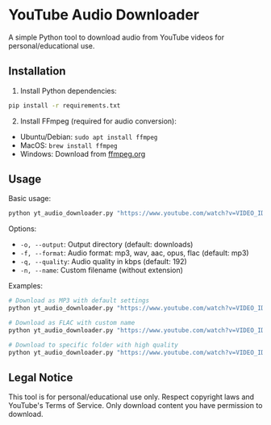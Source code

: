 # YouTube Audio Downloader

A simple Python tool to download audio from YouTube videos for personal/educational use.

## Installation

1. Install Python dependencies:
```bash
pip install -r requirements.txt
```

2. Install FFmpeg (required for audio conversion):
- Ubuntu/Debian: `sudo apt install ffmpeg`
- MacOS: `brew install ffmpeg`
- Windows: Download from [ffmpeg.org](https://ffmpeg.org/download.html)

## Usage

Basic usage:
```bash
python yt_audio_downloader.py "https://www.youtube.com/watch?v=VIDEO_ID"
```

Options:
- `-o, --output`: Output directory (default: downloads)
- `-f, --format`: Audio format: mp3, wav, aac, opus, flac (default: mp3)
- `-q, --quality`: Audio quality in kbps (default: 192)
- `-n, --name`: Custom filename (without extension)

Examples:
```bash
# Download as MP3 with default settings
python yt_audio_downloader.py "https://www.youtube.com/watch?v=VIDEO_ID"

# Download as FLAC with custom name
python yt_audio_downloader.py "https://www.youtube.com/watch?v=VIDEO_ID" -f flac -n "my_audio"

# Download to specific folder with high quality
python yt_audio_downloader.py "https://www.youtube.com/watch?v=VIDEO_ID" -o my_music -q 320
```

## Legal Notice

This tool is for personal/educational use only. Respect copyright laws and YouTube's Terms of Service. Only download content you have permission to download.